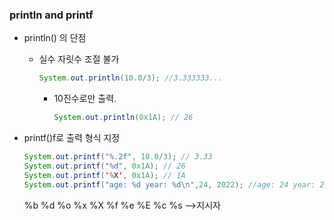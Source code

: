 ### println and printf

- println() 의 단점

  - 실수 자릿수 조절 불가

    ```java
    System.out.println(10.0/3); //3.333333...
    ```

     - 10진수로만 출력.

       ```java
       System.out.println(0x1A); // 26
       ```

- printf()f로 출력 형식 지정

  ```java
  System.out.printf("%.2f", 10.0/3); // 3.33
  System.out.printf("%d", 0x1A); // 26
  System.out.printf('%X', 0x1A); // 1A
  System.out.printf("age: %d year: %d\n",24, 2022); //age: 24 year: 2022
  ```

  %b %d %o %x %X %f %e %E %c %s -->지시자